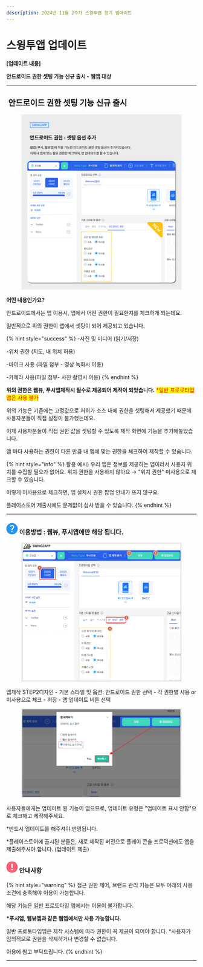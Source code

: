 ```yaml
---
description: 2024년 11월 2주차 스윙투앱 정기 업데이트
---
```


# 스윙투앱 업데이트

﻿**\[업데이트 내용]**

**안드로이드 권한 셋팅 기능 신규 출시 - 웹앱 대상**

***



## <img src="https://wp.swing2app.co.kr/wp-content/uploads/2018/09/%EB%8B%A8%EB%9D%BD1-1.png" alt="" data-size="line"> **안드로이드 권한 셋팅 기능 신규 출시**&#x20;

<figure><img src=".gitbook/assets/권한업데이트.png" alt=""><figcaption></figcaption></figure>

**어떤 내용인가요?**

안드로이드에서는 앱 이용시, 앱에서 어떤 권한이 필요한지를 체크하게 되는데요.

일반적으로 위의 권한이 앱에서 셋팅이 되어 제공되고 있습니다.

{% hint style="success" %}
\-사진 및 미디어 (읽기/저장)

\-위치 권한 (지도, 내 위치 허용)

\-마이크 사용 (파일 첨부 - 영상 녹화시 이용)

\-카메라 사용(파일 첨부- 사진 촬영시 이용)
{% endhint %}

**위의 권한은 웹뷰, 푸시앱제작시 필수로 제공되어 제작이 되었습니다.** <mark style="color:red;">\*일반 프로로타입앱은 사용 불가</mark>

위의 기능은 기존에는 고정값으로 저희가 소스 내에 권한을 셋팅해서 제공했기 때문에 사용자분들이 직접 설정이 불가했는데요.

이제 사용자분들이 직접 권한 값을 셋팅할 수 있도록 제작 화면에 기능을 추가해놓았습니다.&#x20;

앱 마다 사용하는 권한이 다른 만큼 내 앱에 맞는 권한을 체크하여 제작할 수 있습니다.

{% hint style="info" %}
활용 예시) 우리 앱은 정보를 제공하는 앱이라서 사용자 위치를 수집할 필요가 없어요. 위치 권한을 사용하지 않아요 → "위치 권한" 미사용으로 체크할 수 있습니다.

이렇게 미사용으로 체크하면, 앱 설치시 권한 팝업 안내가 뜨지 않구요.&#x20;

플레이스토어 제출시에도 문제없이 심사 받을 수 있습니다.
{% endhint %}

***



### <img src=".gitbook/assets/question-(1) (1).png" alt="" data-size="line"> **이용방법 : 웹뷰, 푸시앱에만 해당 됩니다.**&#x20;

<figure><img src=".gitbook/assets/업데이트유형2.png" alt=""><figcaption></figcaption></figure>

앱제작 STEP2디자인 - 기본 스타일 및 옵션: 안드로이드 권한 선택 - 각 권한별 사용 or 미사용으로 체크 - 저장 - 앱 업데이트 버튼 선택

<figure><img src=".gitbook/assets/업데이트유형.png" alt=""><figcaption></figcaption></figure>

사용자들에게는 업데이트 된 기능이 없으므로, 업데이트 유형은 "업데이트 표시 안함"으로 체크해고 제작해주세요.

\*반드시 업데이트를 해주셔야 반영됩니다.

\*플레이스토어에 출시된 분들은, 새로 제작된 버전으로 플레이 콘솔 프로덕션에도 앱을 제출해주셔야 합니다. (업데이트 제출)



### <img src=".gitbook/assets/warning-(2) (1) (1).png" alt="" data-size="line"> 안내사항

{% hint style="warning" %}
접근 권한 제어, 브랜드 관리 기능은 모두 아래의 사용 조건에 충족해야 이용이 가능합니다.

해당 기능은 일반 프로토타입 앱에서는 이용이 불가합니다.&#x20;

**\*푸시앱, 웹뷰앱과 같은 웹앱에서만 사용 가능합니다.**

일반 프로토타입앱은 제작 시스템에 따라 권한이 꼭 제공이 되어야 합니다. \*사용자가 임의적으로 권한을 삭제하거나 변경할 수 없습니다.

이용에 참고 부탁드립니다.
{% endhint %}



***



